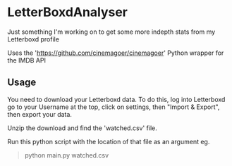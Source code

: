# LetterBoxdAnalyser

Just something I'm working on to get some more indepth stats from my Letterboxd profile

Uses the 'https://github.com/cinemagoer/cinemagoer' Python wrapper for the IMDB API

## Usage

You need to download your Letterboxd data.
To do this, log into Letterboxd go to your Username at the top, click on settings, 
then "Import & Export", then export your data.

Unzip the download and find the 'watched.csv' file.

Run this python script with the location of that file as an argument eg.
> python main.py watched.csv